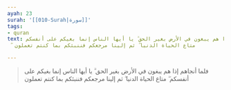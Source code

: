 ```yaml
---
ayah: 23
surah: '[[010-Surah|سورة]]'
tags:
- quran
text: فلما أنجاهم إذا هم يبغون في الأرض بغير الحق ۗ يا أيها الناس إنما بغيكم على أنفسكم
  ۖ متاع الحياة الدنيا ۖ ثم إلينا مرجعكم فننبئكم بما كنتم تعملون

---
```

> فلما أنجاهم إذا هم يبغون في الأرض بغير الحق ۗ يا أيها الناس إنما بغيكم على أنفسكم ۖ متاع الحياة الدنيا ۖ ثم إلينا مرجعكم فننبئكم بما كنتم تعملون

